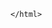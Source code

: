 <html>        
    
<style type="text/css">
	.embeddedServiceHelpButton .helpButton .uiButton {
		background-color: #005290;
		font-family: "Georgia", sans-serif;
	}
	.embeddedServiceHelpButton .helpButton .uiButton:focus {
		outline: 1px solid #005290;
	}
</style>

<script type="text/javascript" src="https://service.force.com/embeddedservice/5.0/esw.min.js"></script>
<script type="text/javascript">
	var initESW = function(gslbBaseURL) {
		embedded_svc.settings.displayHelpButton = true; //Or false
		embedded_svc.settings.language = ""; //For example, enter "en" or "en-US"

		//embedded_svc.settings.defaultMinimizedText = "..."; //(Defaults to Chat with an Expert)
		//embedded_svc.settings.disabledMinimizedText = "..."; //(Defaults to Agent Offline)

		//embedded_svc.settings.loadingText = ""; //(Defaults to Loading)
		//embedded_svc.settings.storageDomain = "yourdomain.com"; //(Sets the domain for your deployment so that visitors can navigate subdomains during a chat session)

		// Settings for Chat
		//embedded_svc.settings.directToButtonRouting = function(prechatFormData) {
			// Dynamically changes the button ID based on what the visitor enters in the pre-chat form.
			// Returns a valid button ID.
		//};
		//embedded_svc.settings.prepopulatedPrechatFields = {}; //Sets the auto-population of pre-chat form fields
		//embedded_svc.settings.fallbackRouting = []; //An array of button IDs, user IDs, or userId_buttonId
		//embedded_svc.settings.offlineSupportMinimizedText = "..."; //(Defaults to Contact Us)

		embedded_svc.settings.enabledFeatures = ["LiveAgent"];
		embedded_svc.settings.entryFeature = "LiveAgent";

		embedded_svc.init(
			"https://harish182000.github.io",
			"https://pflms--qa.sandbox.my.salesforce-sites.com/partnersite",
			gslbBaseURL,
			"00D63000000o0xw",
			"LLM_Chat_Group",
			{
				baseLiveAgentContentURL: "https://c.la3-c1cs-ia6.salesforceliveagent.com/content",
				deploymentId: "572D7000000Cmni",
				buttonId: "573D7000000CnmY",
				baseLiveAgentURL: "https://d.la3-c1cs-ia6.salesforceliveagent.com/chat",
				eswLiveAgentDevName: "LLM_Chat_Group",
				isOfflineSupportEnabled: true
			}
		);
	};

	if (!window.embedded_svc) {
		var s = document.createElement("script");
		s.setAttribute("src", "https://pflms--qa.sandbox.my.salesforce.com/embeddedservice/5.0/esw.min.js");
		s.onload = function() {
			initESW(null);
		};
		document.body.appendChild(s);
	} else {
		initESW("https://service.force.com");
	}
</script>

    </html>
